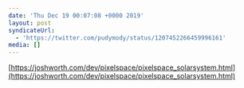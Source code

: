 ```yaml
---
date: 'Thu Dec 19 00:07:08 +0000 2019'
layout: post
syndicateUrl:
  - 'https://twitter.com/pudymody/status/1207452266459996161'
media: []
---
```

[https://joshworth.com/dev/pixelspace/pixelspace_solarsystem.html](https://joshworth.com/dev/pixelspace/pixelspace_solarsystem.html)